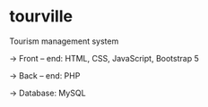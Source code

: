 # tourville
Tourism management system

  -> Front – end: HTML,  CSS,  JavaScript,  Bootstrap 5
  
  -> Back – end:  PHP
  
  -> Database: MySQL
